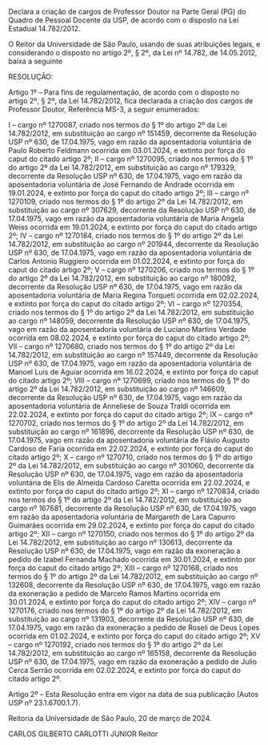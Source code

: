 Declara a criação de cargos de Professor Doutor na Parte Geral (PG) do Quadro de Pessoal Docente da USP, de acordo com o disposto na Lei Estadual 14.782/2012.

O Reitor da Universidade de São Paulo, usando de suas atribuições legais, e considerando o disposto no artigo 2º, § 2º, da Lei nº 14.782, de 14.05.2012, baixa a seguinte

RESOLUÇÃO:

Artigo 1º – Para fins de regulamentação, de acordo com o disposto no artigo 2º, § 2º, da Lei 14.782/2012, fica declarada a criação dos cargos de Professor Doutor, Referência MS-3, a seguir enumerados:

I – cargo nº 1270087, criado nos termos do § 1º do artigo 2º da Lei 14.782/2012, em substituição ao cargo nº 151459, decorrente da Resolução USP nº 630, de 17.04.1975, vago em razão da aposentadoria voluntária de Paulo Roberto Feldmann ocorrida em 03.01.2024, e extinto por força do caput do citado artigo 2º;
II – cargo nº 1270095, criado nos termos do § 1º do artigo 2º da Lei 14.782/2012, em substituição ao cargo nº 179329, decorrente da Resolução USP nº 630, de 17.04.1975, vago em razão da aposentadoria voluntária de José Fernando de Andrade ocorrida em 19.01.2024, e extinto por força do caput do citado artigo 2º;
III – cargo nº 1270109, criado nos termos do § 1º do artigo 2º da Lei 14.782/2012, em substituição ao cargo nº 307629, decorrente da Resolução USP nº 630, de 17.04.1975, vago em razão da aposentadoria voluntária de Maria Angela Weiss ocorrida em 19.01.2024, e extinto por força do caput do citado artigo 2º;
IV – cargo nº 1270184, criado nos termos do § 1º do artigo 2º da Lei 14.782/2012, em substituição ao cargo nº 201944, decorrente da Resolução USP nº 630, de 17.04.1975, vago em razão da aposentadoria voluntária de Carlos Antonio Ruggiero ocorrida em 01.02.2024, e extinto por força do caput do citado artigo 2º;
V – cargo nº 1270206, criado nos termos do § 1º do artigo 2º da Lei 14.782/2012, em substituição ao cargo nº 180092, decorrente da Resolução USP nº 630, de 17.04.1975, vago em razão da aposentadoria voluntária de Maria Regina Torqueti ocorrida em 02.02.2024, e extinto por força do caput do citado artigo 2º;
VI – cargo nº 1270354, criado nos termos do § 1º do artigo 2º da Lei 14.782/2012, em substituição ao cargo nº 148059, decorrente da Resolução USP nº 630, de 17.04.1975, vago em razão da aposentadoria voluntária de Luciano Martins Verdade ocorrida em 08.02.2024, e extinto por força do caput do citado artigo 2º;
VII – cargo nº 1270680, criado nos termos do § 1º do artigo 2º da Lei 14.782/2012, em substituição ao cargo nº 157449, decorrente da Resolução USP nº 630, de 17.04.1975, vago em razão da aposentadoria voluntária de Manoel Luis de Aguiar ocorrida em 16.02.2024, e extinto por força do caput do citado artigo 2º;
VIII – cargo nº 1270699, criado nos termos do § 1º do artigo 2º da Lei 14.782/2012, em substituição ao cargo nº 146609, decorrente da Resolução USP nº 630, de 17.04.1975, vago em razão da aposentadoria voluntária de Anneliese de Souza Traldi ocorrida em 22.02.2024, e extinto por força do caput do citado artigo 2º;
IX – cargo nº 1270702, criado nos termos do § 1º do artigo 2º da Lei 14.782/2012, em substituição ao cargo nº 161896, decorrente da Resolução USP nº 630, de 17.04.1975, vago em razão da aposentadoria voluntária de Flávio Augusto Cardoso de Faria ocorrida em 22.02.2024, e extinto por força do caput do citado artigo 2º;
X – cargo nº 1270710, criado nos termos do § 1º do artigo 2º da Lei 14.782/2012, em substituição ao cargo nº 301060, decorrente da Resolução USP nº 630, de 17.04.1975, vago em razão da aposentadoria voluntária de Elis de Almeida Cardoso Caretta ocorrida em 22.02.2024, e extinto por força do caput do citado artigo 2º;
XI – cargo nº 1270834, criado nos termos do § 1º do artigo 2º da Lei 14.782/2012, em substituição ao cargo nº 167681, decorrente da Resolução USP nº 630, de 17.04.1975, vago em razão da aposentadoria voluntária de Margareth de Lara Capurro Guimarães ocorrida em 29.02.2024, e extinto por força do caput do citado artigo 2º;
XII – cargo nº 1270150, criado nos termos do § 1º do artigo 2º da Lei 14.782/2012, em substituição ao cargo nº 130613, decorrente da Resolução USP nº 630, de 17.04.1975, vago em razão da exoneração a pedido de Izabel Fernanda Machado ocorrida em 30.01.2024, e extinto por força do caput do citado artigo 2º;
XIII – cargo nº 1270168, criado nos termos do § 1º do artigo 2º da Lei 14.782/2012, em substituição ao cargo nº 132608, decorrente da Resolução USP nº 630, de 17.04.1975, vago em razão da exoneração a pedido de Marcelo Ramos Martins ocorrida em 30.01.2024, e extinto por força do caput do citado artigo 2º;
XIV – cargo nº 1270176, criado nos termos do § 1º do artigo 2º da Lei 14.782/2012, em substituição ao cargo nº 131903, decorrente da Resolução USP nº 630, de 17.04.1975, vago em razão da exoneração a pedido de Roseli de Deus Lopes ocorrida em 01.02.2024, e extinto por força do caput do citado artigo 2º;
XV – cargo nº 1270192, criado nos termos do § 1º do artigo 2º da Lei 14.782/2012, em substituição ao cargo nº 165158, decorrente da Resolução USP nº 630, de 17.04.1975, vago em razão da exoneração a pedido de Julio Cerca Serrão ocorrida em 02.02.2024, e extinto por força do caput do citado artigo 2º.

Artigo 2º – Esta Resolução entra em vigor na data de sua publicação (Autos USP nº 23.1.6700.1.7).

Reitoria da Universidade de São Paulo, 20 de março de 2024.

CARLOS GILBERTO CARLOTTI JUNIOR
Reitor